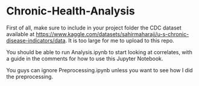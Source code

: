 # Chronic-Health-Analysis

First of all, make sure to include in your project folder the CDC dataset available at https://www.kaggle.com/datasets/sahirmaharajj/u-s-chronic-disease-indicators/data. It is too large for me to upload to this repo.

You should be able to run Analysis.ipynb to start looking at correlates, with a guide in the comments for how to use this Jupyter Notebook.

You guys can ignore Preprocessing.ipynb unless you want to see how I did the preprocessing.

